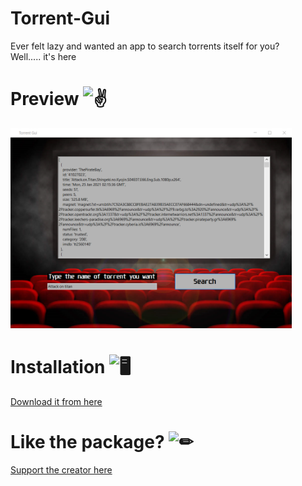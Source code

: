 # Torrent-Gui

Ever felt lazy and wanted an app to search torrents itself for you? <br>
Well..... it's here

# Preview <img src="https://cdn.discordapp.com/emojis/701533218951790643.gif?v=1" alt = "✌" width="35 px">
<a href = "https://theramann.github.io/torrent-gui"> <img src = "https://github.com/TheRamann/torrent-gui/blob/main/Md%20Files/Preview.png?raw=true" width = "450"> </a> <br>

# Installation <img src="https://cdn.discordapp.com/emojis/316264057659326464.png?v=1" alt = "🖥" width="35px">

<a href = "https://github.com/TheRamann/torrent-gui/releases/tag/torrent-gui%401.0">
Download it from here
</a>    

# Like the package? <img src="https://cdn.discordapp.com/emojis/599598716521021441.gif?v=1" alt = "✏" width="35px">
<a href = "https://www.buymeacoffee.com/TheRamann">
Support the creator here
</a>
